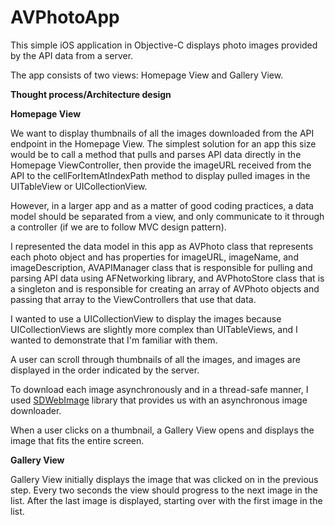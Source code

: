 # AVPhotoApp

This simple iOS application in Objective-C displays photo images provided by the API data from a server.

The app consists of two views: Homepage View and Gallery View. 

**Thought process/Architecture design**  

**Homepage View**    

We want to display thumbnails of all the images downloaded from the API endpoint in the Homepage View. The simplest solution for an app this size would be to call a method that pulls and parses API data directly in the Homepage ViewController, then provide the imageURL received from the API to the cellForItemAtIndexPath method to display pulled images in the UITableView or UICollectionView. 

However, in a larger app and as a matter of good coding practices, a data model should be separated from a view, and only communicate to it through a controller (if we are to follow MVC design pattern). 

I represented the data model in this app as AVPhoto class that represents each photo object and has properties for imageURL, imageName, and imageDescription, AVAPIManager class that is responsible for pulling and parsing API data using AFNetworking library, and AVPhotoStore class that is a singleton and is responsible for creating an array of AVPhoto objects and passing that array to the ViewControllers that use that data. 

I wanted to use a UICollectionView to display the images because UICollectionViews are slightly more complex than UITableViews, and I wanted to demonstrate that I'm familiar with them. 

A user can scroll through thumbnails of all the images, and images are displayed in the order indicated by the server.

To download each image asynchronously and in a thread-safe manner, I used [SDWebImage](https://github.com/rs/SDWebImage) library that provides us with an asynchronous image downloader.

When a user clicks on a thumbnail, a Gallery View opens and displays the image that fits the entire screen. 

**Gallery View**  

Gallery View initially displays the image that was clicked on in the previous step.
Every two seconds the view should progress to the next image in the list.
After the last image is displayed, starting over with the first image in the list.






